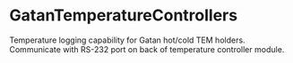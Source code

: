 # GatanTemperatureControllers

Temperature logging capability for Gatan hot/cold TEM holders. Communicate with RS-232 port on back of temperature controller module.
